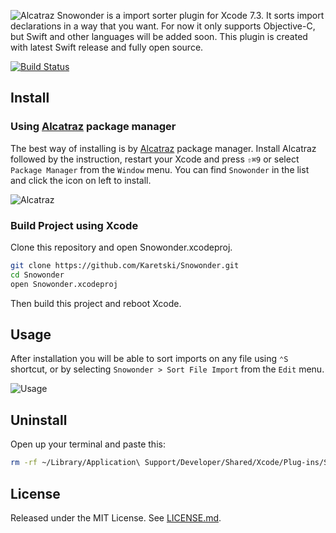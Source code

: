 ![Alcatraz](https://raw.githubusercontent.com/Karetski/Snowonder/master/Resources/GithubHeaderBig.png)
Snowonder is a import sorter plugin for Xcode 7.3. It sorts import declarations in a way that you want. For now it only supports Objective-C, but Swift and other languages will be added soon. This plugin is created with latest Swift release and fully open source. 

[![Build Status](https://travis-ci.org/Karetski/Snowonder.svg)](https://travis-ci.org/Karetski/Snowonder)

## Install

### Using [Alcatraz](https://github.com/alcatraz/Alcatraz) package manager

The best way of installing is by [Alcatraz](https://github.com/alcatraz/Alcatraz) package manager. Install Alcatraz followed by the instruction, restart your Xcode and press `⇧⌘9` or select `Package Manager` from the `Window` menu. You can find `Snowonder` in the list and click the icon on left to install.

![Alcatraz](https://raw.githubusercontent.com/Karetski/Snowonder/master/Resources/AlcatrazScreen.png)

### Build Project using Xcode

Clone this repository and open Snowonder.xcodeproj.

```bash
git clone https://github.com/Karetski/Snowonder.git
cd Snowonder
open Snowonder.xcodeproj
```

Then build this project and reboot Xcode.

## Usage

After installation you will be able to sort imports on any file using `⌃S` shortcut, or by selecting `Snowonder > Sort File Import` from the `Edit` menu.

![Usage](https://raw.githubusercontent.com/Karetski/Snowonder/master/Resources/UsageMenu.png)

## Uninstall

Open up your terminal and paste this:

```bash
rm -rf ~/Library/Application\ Support/Developer/Shared/Xcode/Plug-ins/Snowonder.xcplugin
```

## License

Released under the MIT License. See [LICENSE.md](https://github.com/Karetski/Snowonder/blob/master/LICENSE.md).